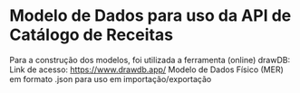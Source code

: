 # Modelo de Dados para uso da API de Catálogo de Receitas

Para a construção dos modelos, foi utilizada a ferramenta (online) drawDB:
  Link de acesso: https://www.drawdb.app/
  Modelo de Dados Físico (MER) em formato .json para uso em importação/exportação

